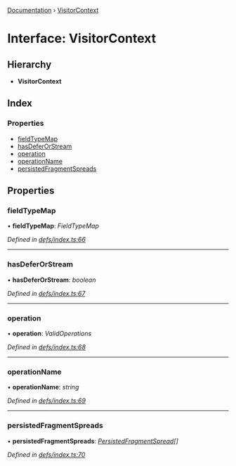 [Documentation](../README.md) › [VisitorContext](visitorcontext.md)

# Interface: VisitorContext

## Hierarchy

* **VisitorContext**

## Index

### Properties

* [fieldTypeMap](visitorcontext.md#fieldtypemap)
* [hasDeferOrStream](visitorcontext.md#hasdeferorstream)
* [operation](visitorcontext.md#operation)
* [operationName](visitorcontext.md#operationname)
* [persistedFragmentSpreads](visitorcontext.md#persistedfragmentspreads)

## Properties

###  fieldTypeMap

• **fieldTypeMap**: *FieldTypeMap*

*Defined in [defs/index.ts:66](https://github.com/badbatch/graphql-box/blob/3468b42/packages/request-parser/src/defs/index.ts#L66)*

___

###  hasDeferOrStream

• **hasDeferOrStream**: *boolean*

*Defined in [defs/index.ts:67](https://github.com/badbatch/graphql-box/blob/3468b42/packages/request-parser/src/defs/index.ts#L67)*

___

###  operation

• **operation**: *ValidOperations*

*Defined in [defs/index.ts:68](https://github.com/badbatch/graphql-box/blob/3468b42/packages/request-parser/src/defs/index.ts#L68)*

___

###  operationName

• **operationName**: *string*

*Defined in [defs/index.ts:69](https://github.com/badbatch/graphql-box/blob/3468b42/packages/request-parser/src/defs/index.ts#L69)*

___

###  persistedFragmentSpreads

• **persistedFragmentSpreads**: *[PersistedFragmentSpread](../README.md#persistedfragmentspread)[]*

*Defined in [defs/index.ts:70](https://github.com/badbatch/graphql-box/blob/3468b42/packages/request-parser/src/defs/index.ts#L70)*
